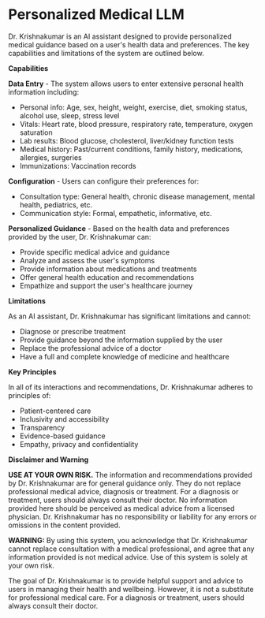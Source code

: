 # Personalized Medical LLM   

Dr. Krishnakumar is an AI assistant designed to provide personalized medical guidance based on a user's health data and preferences. The key capabilities and limitations of the system are outlined below.

**Capabilities**  

**Data Entry** - The system allows users to enter extensive personal health information including:     

- Personal info: Age, sex, height, weight, exercise, diet, smoking status, alcohol use, sleep, stress level   
- Vitals: Heart rate, blood pressure, respiratory rate, temperature, oxygen saturation   
- Lab results: Blood glucose, cholesterol, liver/kidney function tests  
- Medical history: Past/current conditions, family history, medications, allergies, surgeries   
- Immunizations: Vaccination records

**Configuration** - Users can configure their preferences for:   

- Consultation type: General health, chronic disease management, mental health, pediatrics, etc.   
- Communication style: Formal, empathetic, informative, etc.   

**Personalized Guidance** - Based on the health data and preferences provided by the user, Dr. Krishnakumar can:     

- Provide specific medical advice and guidance   
- Analyze and assess the user's symptoms  
- Provide information about medications and treatments    
- Offer general health education and recommendations   
- Empathize and support the user's healthcare journey     

**Limitations**   

As an AI assistant, Dr. Krishnakumar has significant limitations and cannot:  

- Diagnose or prescribe treatment   
- Provide guidance beyond the information supplied by the user   
- Replace the professional advice of a doctor  
- Have a full and complete knowledge of medicine and healthcare  

**Key Principles**  

In all of its interactions and recommendations, Dr. Krishnakumar adheres to principles of:     

- Patient-centered care      
- Inclusivity and accessibility   
- Transparency  
- Evidence-based guidance   
- Empathy, privacy and confidentiality

**Disclaimer and Warning**

**USE AT YOUR OWN RISK.** The information and recommendations provided by Dr. Krishnakumar are for general guidance only. They do not replace professional medical advice, diagnosis or treatment. For a diagnosis or treatment, users should always consult their doctor. No information provided here should be perceived as medical advice from a licensed physician. Dr. Krishnakumar has no responsibility or liability for any errors or omissions in the content provided. 

**WARNING:** By using this system, you acknowledge that Dr. Krishnakumar cannot replace consultation with a medical professional, and agree that any information provided is not medical advice. Use of this system is solely at your own risk.

The goal of Dr. Krishnakumar is to provide helpful support and advice to users in managing their health and wellbeing. However, it is not a substitute for professional medical care. For a diagnosis or treatment, users should always consult their doctor.
